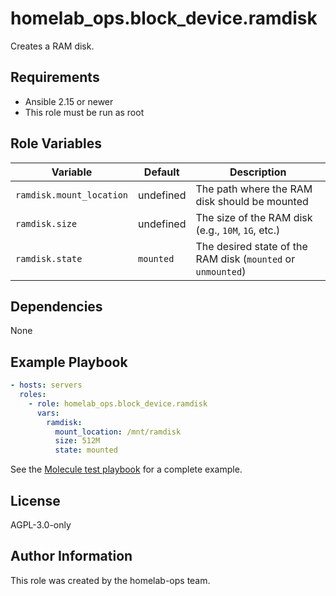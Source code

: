 homelab_ops.block_device.ramdisk
================================

Creates a RAM disk.

Requirements
------------

- Ansible 2.15 or newer
- This role must be run as root

Role Variables
--------------

| Variable | Default | Description |
| --- | --- | --- |
| `ramdisk.mount_location` | undefined | The path where the RAM disk should be mounted |
| `ramdisk.size` | undefined | The size of the RAM disk (e.g., `10M`, `1G`, etc.) |
| `ramdisk.state` | `mounted` | The desired state of the RAM disk (`mounted` or `unmounted`) |

Dependencies
------------

None

Example Playbook
----------------

```yaml
- hosts: servers
  roles:
    - role: homelab_ops.block_device.ramdisk
      vars:
        ramdisk:
          mount_location: /mnt/ramdisk
          size: 512M
          state: mounted
```

See the [Molecule test playbook](../../molecule/ramdisk/converge.yml) for a complete example.

License
-------

AGPL-3.0-only

Author Information
------------------

This role was created by the homelab-ops team.
